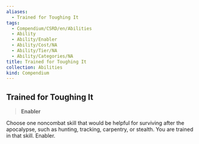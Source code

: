 ```yaml
---
aliases:
  - Trained for Toughing It
tags:
  - Compendium/CSRD/en/Abilities
  - Ability
  - Ability/Enabler
  - Ability/Cost/NA
  - Ability/Tier/NA
  - Ability/Categories/NA
title: Trained for Toughing It
collection: Abilities
kind: Compendium
---
```

## Trained for Toughing It  
>**Enabler**
  
Choose one noncombat skill that would be helpful for surviving after the apocalypse, such as hunting, tracking, carpentry, or stealth. You are trained in that skill. Enabler.